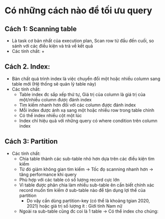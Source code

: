 # Có những cách nào để tối ưu query

## Cách 1: Scanning table
- Là task cơ bản nhất của execution plan, Scan row từ đầu đến cuối, so sánh với các điều kiện và trả về kết quả
- Các tính chất:
    + 

## Cách 2. Index:
- Bản chất quá trình index là việc chuyển đổi một hoặc nhiều column sang table mới (Hệ thống sẽ quản lý table này)
- Các tính chất:
    + Table index đc sắp xếp thứ tự, Giá trị của column là giá trị của một/nhiều column được đánh index
    + Tìm kiếm nhanh hơn đối với các column được đánh index
    + Mỗi index được ánh xạ sang một hoặc nhiều row trong table chính
    + Có thể index nhiều cột một lúc
    + Index chỉ hiệu quả với những query có where condition trên column index
  
## Cách 3: Partition
-  Các tính chất:
   + Chia table thành các sub-table nhỏ hơn dựa trên các điều kiện tìm kiếm
   + Từ đó giảm không gian tìm kiếm -> Tốc đọ scanning nhanh hơn -> tăng performance khi query
   + Phù hợp với các table có số lượng record cực lớn
   + Vì table được phân chia làm nhiều sub-table ên cần biết chính xác record muốn tìm kiếm ở sub-table nào để tận dụng lợi thế của partition
      + Do vậy cần dùng partition-key (có thể là khoảng tgian 2020, 2021) hoặc giá trị số lượng ít : Giới tính Nam nữ
   + Ngoài ra sub-table cũng đc coi là 1 table -> Có thể index cho chúng:
